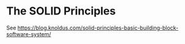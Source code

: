 # The SOLID Principles



See https://blog.knoldus.com/solid-principles-basic-building-block-software-system/